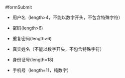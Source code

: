 #formSubmit

* 用户名（length>4，不能以数字开头，不包含特殊字符）

* 密码(length>6)

* 重复密码(length>6)

* 真实姓名（不能以数字开头，不包含特殊字符）

* 身份证号(length=18)

* 手机号（length=11，纯数字）


  